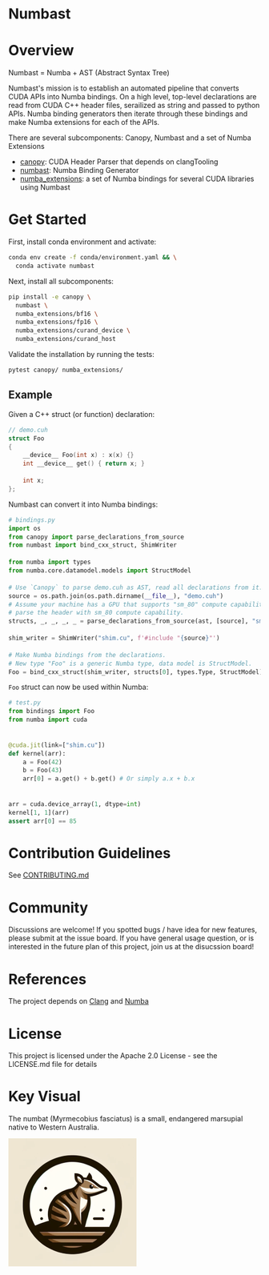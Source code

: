 # Numbast

# Overview
Numbast = Numba + AST (Abstract Syntax Tree)

Numbast's mission is to establish an automated pipeline that converts CUDA APIs into Numba bindings. On a high level, top-level declarations are read from CUDA C++ header files, serailized as string and passed to python APIs. Numba binding generators then iterate through these bindings and make Numba extensions for each of the APIs.

There are several subcomponents: Canopy, Numbast and a set of Numba Extensions

- [canopy](canopy/README.md): CUDA Header Parser that depends on clangTooling
- [numbast](numbast/README.md): Numba Binding Generator
- [numba_extensions](numba_extensions/README.md): a set of Numba bindings for several CUDA libraries using Numbast

# Get Started

First, install conda environment and activate:

```bash
conda env create -f conda/environment.yaml && \
  conda activate numbast
```

Next, install all subcomponents:

```bash
pip install -e canopy \
  numbast \
  numba_extensions/bf16 \
  numba_extensions/fp16 \
  numba_extensions/curand_device \
  numba_extensions/curand_host
```

Validate the installation by running the tests:

```bash
pytest canopy/ numba_extensions/
```

## Example

Given a C++ struct (or function) declaration:
```c++
// demo.cuh
struct Foo
{
    __device__ Foo(int x) : x(x) {}
    int __device__ get() { return x; }

    int x;
};
```

Numbast can convert it into Numba bindings:

```python
# bindings.py
import os
from canopy import parse_declarations_from_source
from numbast import bind_cxx_struct, ShimWriter

from numba import types
from numba.core.datamodel.models import StructModel

# Use `Canopy` to parse demo.cuh as AST, read all declarations from it.
source = os.path.join(os.path.dirname(__file__), "demo.cuh")
# Assume your machine has a GPU that supports "sm_80" compute capability,
# parse the header with sm_80 compute capability.
structs, _, _, _, _ = parse_declarations_from_source(ast, [source], "sm_80")

shim_writer = ShimWriter("shim.cu", f'#include "{source}"')

# Make Numba bindings from the declarations.
# New type "Foo" is a generic Numba type, data model is StructModel.
Foo = bind_cxx_struct(shim_writer, structs[0], types.Type, StructModel)
```

`Foo` struct can now be used within Numba:

```python
# test.py
from bindings import Foo
from numba import cuda


@cuda.jit(link=["shim.cu"])
def kernel(arr):
    a = Foo(42)
    b = Foo(43)
    arr[0] = a.get() + b.get() # Or simply a.x + b.x


arr = cuda.device_array(1, dtype=int)
kernel[1, 1](arr)
assert arr[0] == 85
```

# Contribution Guidelines
See [CONTRIBUTING.md](./CONTRIBUTING.md)

# Community
Discussions are welcome! If you spotted bugs / have idea for new features, please submit at the issue board. If you have general usage question, or is interested in the future plan of this project, join us at the disucssion board!

# References
The project depends on [Clang](https://github.com/llvm/llvm-project) and [Numba](https://numba.readthedocs.io/en/stable/)

# License
This project is licensed under the Apache 2.0 License - see the LICENSE.md file for details

# Key Visual

The numbat (Myrmecobius fasciatus) is a small, endangered marsupial native to Western Australia.

![Australian Numbat](./static/numbat.png)
